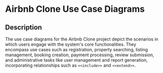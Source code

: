 # Airbnb Clone Use Case Diagrams

## Description
The use case diagrams for the Airbnb Clone project depict the scenarios in which users engage with the system's core functionalities. They encompass use cases such as registration, property searching, listing management, booking creation, payment processing, review submission, and administrative tasks like user management and report generation, incorporating relationships such as `<<include>>` and `<<extend>>`. 
